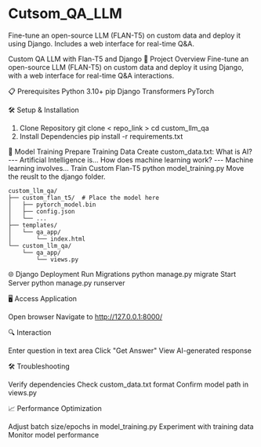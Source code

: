 # Cutsom_QA_LLM
Fine-tune an open-source LLM (FLAN-T5) on custom data and deploy it using Django. Includes a web interface for real-time Q&amp;A.

Custom QA LLM with Flan-T5 and Django
🚀 Project Overview
Fine-tune an open-source LLM (FLAN-T5) on custom data and deploy it using Django, with a web interface for real-time Q&A interactions.

📋 Prerequisites
Python 3.10+
pip
Django
Transformers
PyTorch

🛠️ Setup & Installation
1. Clone Repository
    git clone < repo_link >
    cd custom_llm_qa
2. Install Dependencies
    pip install -r requirements.txt

🤖 Model Training
    Prepare Training Data
    Create custom_data.txt:
        What is AI? --- Artificial Intelligence is...
        How does machine learning work? --- Machine learning involves...
    Train Custom Flan-T5
    python model_training.py
    Move the reuslt to the django folder.
    
    custom_llm_qa/
    ├── custom_flan_t5/  # Place the model here
    │   ├── pytorch_model.bin
    │   ├── config.json
    │   └── ...
    ├── templates/
    │   └── qa_app/
    │       └── index.html
    └── custom_llm_qa/
        └── qa_app/
            └── views.py

🌐 Django Deployment
    Run Migrations
        python manage.py migrate
    Start Server
        python manage.py runserver

🖥️ Access Application

Open browser
Navigate to http://127.0.0.1:8000/

🔍 Interaction

Enter question in text area
Click "Get Answer"
View AI-generated response

🛠️ Troubleshooting

Verify dependencies
Check custom_data.txt format
Confirm model path in views.py

📈 Performance Optimization

Adjust batch size/epochs in model_training.py
Experiment with training data
Monitor model performance
